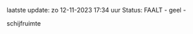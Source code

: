 laatste update: 
zo 12-11-2023 17:34   uur 
Status: FAALT - geel - 
<div class="service Y">schijfruimte</div>